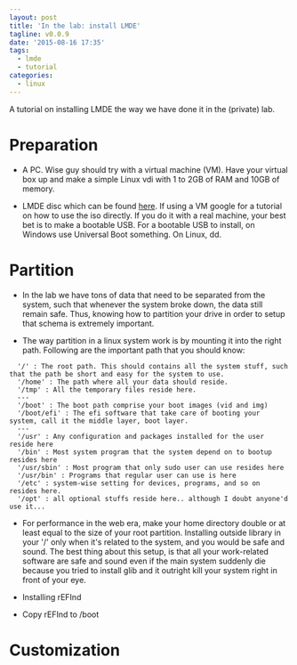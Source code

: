 ```yaml
---
layout: post
title: 'In the lab: install LMDE'
tagline: v0.0.9
date: '2015-08-16 17:35'
tags:
  - lmde
  - tutorial
categories:
  - linux
---
```


A tutorial on installing LMDE the way we have done it in the (private) lab.

# Preparation

+ A PC. Wise guy should try with a virtual machine (VM). Have your virtual box up and make a simple Linux vdi with 1 to 2GB of RAM and 10GB of memory.

+ LMDE disc which can be found [here](http://www.linuxmint.com/download_lmde.php). If using a VM google for a tutorial on how to use the iso directly. If you do it with a real machine, your best bet is to make a bootable USB. For a bootable USB to install, on Windows use Universal Boot something. On Linux, dd.

# Partition

+ In the lab we have tons of data that need to be separated from the system, such that whenever the system broke down, the data still remain safe. Thus, knowing how to partition your drive in order to setup that schema is extremely important.

+ The way partition in a linux system work is by mounting it into the right path. Following are the important path that you should know:

```
  '/' : The root path. This should contains all the system stuff, such that the path be short and easy for the system to use.
  '/home' : The path where all your data should reside.
  '/tmp' : All the temporary files reside here.
  ---
  '/boot' : The boot path comprise your boot images (vid and img)
  '/boot/efi' : The efi software that take care of booting your system, call it the middle layer, boot layer.
  ---
  '/usr' : Any configuration and packages installed for the user reside here
  '/bin' : Most system program that the system depend on to bootup resides here
  '/usr/sbin' : Most program that only sudo user can use resides here
  '/usr/bin' : Programs that regular user can use is here
  '/etc' : system-wise setting for devices, programs, and so on resides here.
  '/opt' : all optional stuffs reside here.. although I doubt anyone'd use it...
```

+ For performance in the web era, make your home directory double or at least equal to the size of your root partition. Installing outside library in your '/' only when it's related to the system, and you would be safe and sound. The best thing about this setup, is that all your work-related software are safe and sound even if the main system suddenly die because you tried to install glib and it outright kill your system right in front of your eye.

+ Installing rEFInd
+ Copy rEFInd to /boot

# Customization
